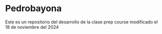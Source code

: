 # Pedrobayona
Este es un repositorio del desarrollo de la clase prep course
modificado el 18 de noviembre del 2024
